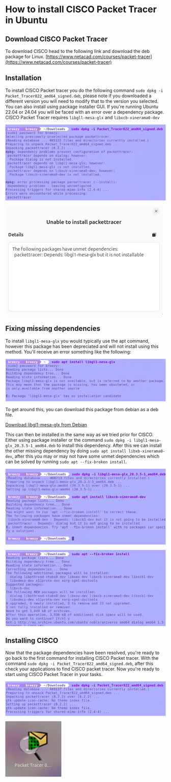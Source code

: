 # **How to install CISCO Packet Tracer in Ubuntu**

## Download CISCO Packet Tracer

To download CISCO head to the following link and download the deb package for Linux.
[https://www.netacad.com/courses/packet-tracer](https://www.netacad.com/courses/packet-tracer)

## Installation

To install CISCO Packet tracer you do the following command `sudo dpkg -i Packet_Tracer822_amd64_signed.deb`, please note if you downloaded a different version you will need to modify that to the version you selected. You can also install using package installer GUI. If you're running Ubuntu 22.04 or 24.04 you will be faced with an error over a dependency package. CISCO Packet Tracer requires `libgll-mesa-glx` and `libxcb-xinerama0-dev`

![cisco-structure](../img/install-cisco/img1.png)

![cisco-structure](../img/install-cisco/img2.png)

## Fixing missing dependencies

To install `libgl1-mesa-glx` you would typically use the apt command, however this package has been depreciated and will not install using this method. You'll receive an error something like the following:

![cisco-structure](../img/install-cisco/img3.png)

To get around this, you can download this package from debian as a deb file.

[Download libgl1-mesa-glx from Debian](https://packages.debian.org/bullseye/amd64/libgl1-mesa-glx/download)

This can then be installed in the same way as we tried prior for CISCO. Either using package installer or the command `sudo dpkg -i libgl1-mesa-glx_20.3.5-1_amd64.deb` to install this dependency. After this we can install the other missing dependency by doing `sudo apt install libxb-xinerama0-dev`, after this you may or may not have some unmet dependencies which can be solved by running  `sudo apt --fix-broken install`.

![cisco-structure](../img/install-cisco/img4.png)

![cisco-structure](../img/install-cisco/img5.png)

## Installing CISCO

Now that the package dependencies have been resolved, you're ready to go back to the first command for installing CISCO Packet tracer. With the command `sudo dpkg -i Packet_Tracer822_amd64_signed.deb`, after this check your applications to find CISCO packet tracer. Now you're ready to start using CISCO Packet Tracer in your tasks.

![cisco-structure](../img/install-cisco/img6.png)

![cisco-structure](../img/install-cisco/img7.png)
